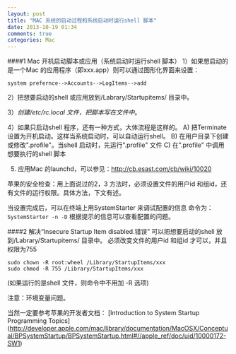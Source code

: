 ```yaml
---
layout: post
title: "MAC 系统的启动过程和系统启动时运行shell 脚本"
date: 2013-10-19 01:34
comments: true
categories: Mac
---
```


####1 Mac 开机启动脚本或应用（系统启动时运行shell 脚本）
1）如果想启动的是一个Mac 的应用程序（即xxx.app）则可以通过图形化界面来设置：

    system prefernce-->Accounts-->LogItems-->add
 
2）把想要启动的shell 或应用放到/Labrary/Startupitems/ 目录中。

3）*创建/etc/rc.local 文件，把脚本写在文件中*。

<!-- more -->

4）如果只启动shell 程序，还有一种方式，大体流程是这样的。
    A) 把Terminate 设置为开机启动。这样当系统启动时，可以自动运行shell。
    B) 在用户目录下创建或修改".profile"。当shell 启动时，先运行".profile" 文件
    C) 在".profile" 中调用想要执行的shell 脚本
    
5)  应用Mac 的launchd，可以参见：http://cb.esast.com/cb/wiki/10020
 
苹果的安全检查：用上面说过的2，3 方法时，必须设置文件的用户id 和组id，还有文件的运行权限。具体方法，下文有述。
 
当设置完成后，可以在终端上用SystemStarter 来调试配置的信息
命令为：`SystemStarter -n -D`
根据提示的信息可以查看配置的问题。
 
 
####2 解决“Insecure Startup Item disabled.错误”
可以把想要启动的shell 放到/Labrary/Startupitems/ 目录中。
必须改变文件的用户id 和组id 才可以，并且权限为755

```
sudo chown -R root:wheel /Library/StartupItems/xxx
sudo chmod -R 755 /Library/StartupItems/xxx
```

(如果运行的是shell 文件，则命令中不用加 -R 选项)
 
 
注意：环境变量问题。

当然一定要参考苹果的开发者文档：
[Introduction to System Startup Programming Topics]
(http://developer.apple.com/mac/library/documentation/MacOSX/Conceptual/BPSystemStartup/BPSystemStartup.html#//apple_ref/doc/uid/10000172-SW1)